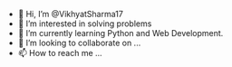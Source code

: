 - 👋 Hi, I’m @VikhyatSharma17
- 👀 I’m interested in solving problems
- 🌱 I’m currently learning Python and Web Development.
- 💞️ I’m looking to collaborate on ...
- 📫 How to reach me ...

<!---
VikhyatSharma17/VikhyatSharma17 is a ✨ special ✨ repository because its `README.md` (this file) appears on your GitHub profile.
You can click the Preview link to take a look at your changes.
--->
